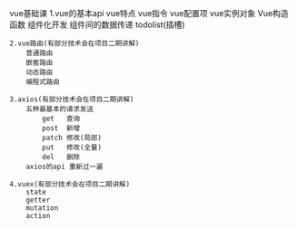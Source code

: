 vue基础课
    1.vue的基本api
        vue特点
        vue指令
        vue配置项
        vue实例对象
        Vue构造函数
        组件化开发
        组件间的数据传递
        todolist(插槽)

    2.vue路由(有部分技术会在项目二期讲解)
        普通路由
        嵌套路由
        动态路由
        编程式路由

    3.axios(有部分技术会在项目二期讲解)
        五种最基本的请求发送
            get   查询
            post  新增
            patch 修改(局部)
            put   修改(全量)
            del   删除
        axios的api 重新过一遍

    4.vuex(有部分技术会在项目二期讲解)
        state
        getter
        mutation
        action


